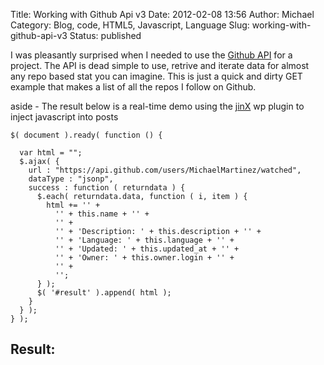 Title: Working with Github Api v3
Date: 2012-02-08 13:56
Author: Michael
Category: Blog, code, HTML5, Javascript, Language
Slug: working-with-github-api-v3
Status: published

I was pleasantly surprised when I needed to use the [Github
API](http://develop.github.com/p/general.html) for a project. The API is
dead simple to use, retrive and iterate data for almost any repo based
stat you can imagine. This is just a quick and dirty GET example that
makes a list of all the repos I follow on Github.

aside - The result below is a real-time demo using the
[jinX](http://www.jqueryin.com/projects/jinx-javascript-includer-wordpress-plugin/)
wp plugin to inject javascript into posts

``` {lang="Javascript"}
$( document ).ready( function () {

  var html = "";
  $.ajax( {
    url : "https://api.github.com/users/MichaelMartinez/watched",
    dataType : "jsonp",
    success : function ( returndata ) {
      $.each( returndata.data, function ( i, item ) {
        html += '' +
          '' + this.name + '' +
          '' +
          '' + 'Description: ' + this.description + '' +
          '' + 'Language: ' + this.language + '' +
          '' + 'Updated: ' + this.updated_at + '' +
          '' + 'Owner: ' + this.owner.login + '' +
          '' +
          '';
      } );
      $( '#result' ).append( html );
    }
  } );
} );
```

Result:
-------
